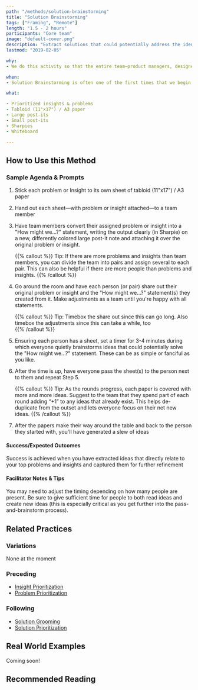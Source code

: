 ```yaml
---
path: "/methods/solution-brainstorming"
title: "Solution Brainstorming"
tags: ["Framing", "Remote"]
length: "1.5 - 2 hours"
participants: "Core team"
image: "default-cover.png"
description: "Extract solutions that could potentially address the identified problem(s)"
lastmod: "2019-02-05"

why:
- We do this activity so that the entire team—product managers, designers, and engineers—is able to put their ideas down on paper and contribute to the overall solution, enhancing our shared responsibility for the success of the product. After all, no single discipline has a monopoly on good ideas!

when:
- Solution Brainstorming is often one of the first times that we begin to explore solutions and features. We run this activity after identifying and prioritizing insights & problems because we want to solve for the most important things first.

what:

- Prioritized insights & problems
- Tabloid (11"x17") / A3 paper
- Large post-its
- Small post-its
- Sharpies
- Whiteboard

---
```

## How to Use this Method
### Sample Agenda & Prompts
1. Stick each problem or Insight to its own sheet of tabloid (11"x17") / A3 paper

1. Hand out each sheet—with problem or insight attached—to a team member

1. Have team members convert their assigned problem or insight into a "How might we...?" statement, writing the output clearly (in Sharpie) on a new, differently colored large post-it note and attaching it over the original problem or insight.

   {{% callout %}}
   Tip: If there are more problems and insights than team members, you can divide the team into pairs and assign several to each pair. This can also be helpful if there are more people than problems and insights.
   {{% /callout %}}
1. Go around the room and have each person (or pair) share out their original problem or insight and the "How might we...?" statement(s) they created from it. Make adjustments as a team until you're happy with all statements.

   {{% callout %}}
   Tip: Timebox the share out since this can go long. Also timebox the adjustments since this can take a while, too  
   {{% /callout %}}
1. Ensuring each person has a sheet, set a timer for 3-4 minutes during which everyone quietly brainstorms ideas that could potentially solve the "How might we...?" statement. These can be as simple or fanciful as you like.

1. After the time is up, have everyone pass the sheet(s) to the person next to them and repeat Step 5.

   {{% callout %}}
   Tip: As the rounds progress, each paper is covered with more and more ideas. Suggest to the team that they spend part of each round adding “+1” to any ideas that already exist. This helps de-duplicate from the outset and lets everyone focus on their net new ideas.
   {{% /callout %}}
1. After the papers make their way around the table and back to the person they started with, you'll have generated a slew of ideas

#### Success/Expected Outcomes

Success is achieved when you have extracted ideas that directly relate to your top problems and insights and captured them for further refinement

#### Facilitator Notes & Tips

You may need to adjust the timing depending on how many people are present. Be sure to give sufficient time for people to both read ideas and create new ideas (this is especially critical as you get further into the pass-and-brainstorm process).

## Related Practices

### Variations

None at the moment

### Preceding
- [Insight Prioritization](/practices/insight-prioritization)
- [Problem Prioritization](/practices/problem-prioritization)

### Following
- [Solution Grooming](/practices/solution-grooming)
- [Solution Prioritization](/practices/solution-prioritization)

## Real World Examples
Coming soon! 

## Recommended Reading
